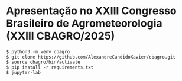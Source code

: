 # Apresentação no XXIII Congresso Brasileiro de Agrometeorologia (XXIII CBAGRO/2025)


```
$ python3 -m venv cbagro
$ git clone https://github.com/AlexandreCandidoXavier/cbagro.git
$ source cbagro/bin/activate
$ pip install -r requirements.txt
$ jupyter-lab
```